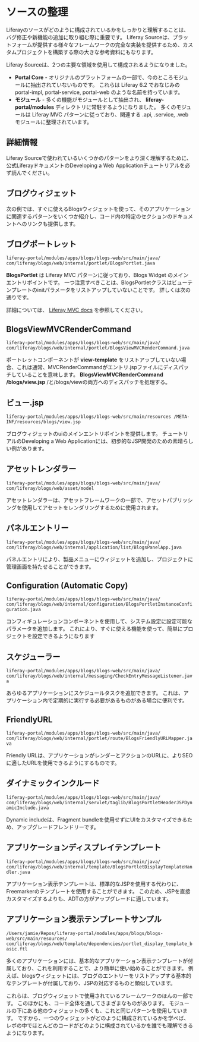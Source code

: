 # ソースの整理

Liferayのソースがどのように構成されているかをしっかりと理解することは、バグ修正や新機能の追加に取り組む際に重要です。 Liferay Sourceは、プラットフォームが提供する様々なフレームワークの完全な実装を提供するため、カスタムプロジェクトを構築する際の大きな参考資料にもなります。

Liferay Sourceは、2つの主要な領域を使用して構成されるようになりました。

* **Portal Core** - オリジナルのプラットフォームの一部で、今のところモジュールに抽出されていないものです。 これらは Liferay 6.2 でおなじみの portal-impl, portal-service, portal-web のような名前を持っています。
* **モジュール** - 多くの機能がモジュールとして抽出され、 **liferay-portal/modules** ディレクトリに常駐するようになりました。 多くのモジュールは Liferay MVC パターンに従っており、関連する .api, .service, .web モジュールに整理されています。

## 詳細情報

Liferay Sourceで使われているいくつかのパターンをより深く理解するために、公式LiferayドキュメントのDeveloping a Web Applicationチュートリアルを必ず読んでください。

## ブログウィジェット

次の例では、すぐに使えるBlogsウィジェットを使って、そのアプリケーションに関連するパターンをいくつか紹介し、コード内の特定のセクションのドキュメントへのリンクも提供します。

## ブログポートレット

`liferay-portal/modules/apps/blogs/blogs-web/src/main/java/
com/liferay/blogs/web/internal/portlet/BlogsPortlet.java`

**BlogsPortlet** は Liferay MVC パターンに従っており、Blogs Widget のメインエントリポイントです。 一つ注意すべきことは、BlogsPortletクラスはビューテンプレートのinitパラメータをリストアップしていないことです。 詳しくは次の通りです。

詳細については、 [Liferay MVC docs](https://help.liferay.com/hc/ja/articles/360029028191-Liferay-MVC-Portlet) を参照してください。

## BlogsViewMVCRenderCommand

`liferay-portal/modules/apps/blogs/blogs-web/src/main/java/
com/liferay/blogs/web/internal/portlet/BlogsViewMVCRenderCommand.java`

ポートレットコンポーネントが **view-template** をリストアップしていない場合、これは通常、MVCRenderCommandがエントリ.jspファイルにディスパッチしていることを意味します。 **BlogsViewMVCRenderCommand** **/blogs/view.jsp** /と/blogs/viewの両方へのディスパッチを処理する。

## ビュー.jsp

`liferay-portal/modules/apps/blogs/blogs-web/src/main/resources
/META-INF/resources/blogs/view.jsp`

ブログウィジェットのuiのメインエントリポイントを提供します。 チュートリアルのDeveloping a Web Applicationには、初歩的なJSP開発のための素晴らしい例があります。

## アセットレンダラー

`liferay-portal/modules/apps/blogs/blogs-web/src/main/java/
com/liferay/blogs/web/asset/model`

アセットレンダラーは、アセットフレームワークの一部で、アセットパブリッシングを使用してアセットをレンダリングするために使用されます。

## パネルエントリー

`liferay-portal/modules/apps/blogs/blogs-web/src/main/java/
com/liferay/blogs/web/internal/application/list/BlogsPanelApp.java`

パネルエントリにより、製品メニューにウィジェットを追加し、プロジェクトに管理画面を持たせることができます。

## Configuration (Automatic Copy)

`liferay-portal/modules/apps/blogs/blogs-web/src/main/java/
com/liferay/blogs/web/internal/configuration/BlogsPortletInstanceConfiguration.java`

コンフィギュレーションコンポーネントを使用して、システム設定に設定可能なパラメータを追加します。 これにより、すぐに使える機能を使って、簡単にプロジェクトを設定できるようになります

## スケジューラー

`liferay-portal/modules/apps/blogs/blogs-web/src/main/java/
com/liferay/blogs/web/internal/messaging/CheckEntryMessageListener.java`

あらゆるアプリケーションにスケジュールタスクを追加できます。 これは、アプリケーション内で定期的に実行する必要があるものがある場合に便利です。

## FriendlyURL

`liferay-portal/modules/apps/blogs/blogs-web/src/main/java/
com/liferay/blogs/web/internal/portlet/route/BlogsFriendlyURLMapper.java`

Friendly URLは、アプリケーションがレンダーとアクションのURLに、よりSEOに適したURLを使用できるようにするものです。

## ダイナミックインクルード

`liferay-portal/modules/apps/blogs/blogs-web/src/main/java/
com/liferay/blogs/web/internal/servlet/taglib/BlogsPortletHeaderJSPDynamicInclude.java`

Dynamic includeは、Fragment bundleを使用せずにUIをカスタマイズできるため、アップグレードフレンドリーです。

## アプリケーションディスプレイテンプレート

`liferay-portal/modules/apps/blogs/blogs-web/src/main/java/
com/liferay/blogs/web/internal/template/BlogsPortletDisplayTemplateHandler.java`

アプリケーション表示テンプレートは、標準的なJSPを使用する代わりに、Freemarkerのテンプレートを使用することができます。 このため、JSPを直接カスタマイズするよりも、ADTの方がアップグレードに適しています。

## アプリケーション表示テンプレートサンプル

`/Users/jamie/Repos/liferay-portal/modules/apps/blogs/blogs-web/src/main/resources/
com/liferay/blogs/web/template/dependencies/portlet_display_template_basic.ftl`

多くのアプリケーションには、基本的なアプリケーション表示テンプレートが付属しており、これを利用することで、より簡単に使い始めることができます。 例えば、blogsウィジェットには、ブログのエントリーをリストアップする基本的なテンプレートが付属しており、JSPの対応するものと類似しています。

これらは、ブログウィジェットで使用されているフレームワークのほんの一部です。 このほかにも、コード全体を通してさまざまなものがあります。 モジュールの下にある他のウィジェットの多くも、これと同じパターンを使用しています。 ですから、一つのウィジェットがどのように構成されているかを学べば、レポの中でほとんどのコードがどのように構成されているかを誰でも理解できるようになります。